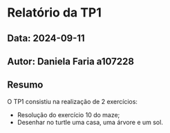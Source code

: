 # Relatório da TP1
## Data: 2024-09-11
## Autor: Daniela Faria a107228
## Resumo
O TP1 consistiu na realização de 2 exercícios:
* Resolução do exercício 10 do maze; 
* Desenhar no turtle uma casa, uma árvore e um sol.
